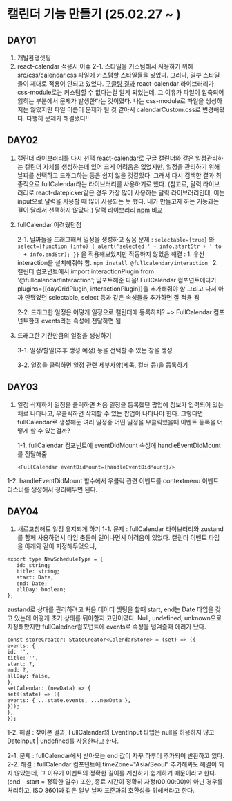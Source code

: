 # 캘린더 기능 만들기 (25.02.27 ~ )

## DAY01

1. 개발환경셋팅
2. react-calendar 적용시 이슈
   2-1. 스타일을 커스텀해서 사용하기 위해 src/css/calendar.css 파일에 커스텀할 스타일들을 넣었다.
   그러나, 일부 스타일들이 제대로 적용이 안되고 있었다. [구글링 결과](https://velog.io/@yangareum1818/%EC%97%90%EB%9F%AC-Error-react-calendar-custom-style) react-calendar 라이브러리가 css-module로는 커스텀할 수 없다는걸 알게 되었는데, 그 이유가 파일이 압축되어 읽히는 부분에서 문제가 발생한다는 것이였다.
   나는 css-module로 파일을 생성하지는 않았지만 파일 이름이 문제가 될 것 같아서 calendarCustom.css로 변경해봤다. 다행히 문제가 해결됐다!!

## DAY02

1. 캘린더 라이브러리를 다시 선택
   react-calendar로 구글 캘린더와 같은 일정관리하는 캘린더 자체를 생성하는데 있어 크게 어려움은 없었지만, 일정을 관리하기 위해 날짜를 선택하고 드래그하는 등은 쉽지 않을 것같았다.
   그래서 다시 검색한 결과 최종적으로 fullCalendar라는 라이브러리를 사용하기로 했다. (참고로, 달력 라이브러리로 react-datepicker같은 경우 가장 많이 사용하는 달력 라이브러리인데, 이는 input으로 달력을 사용할 때 많이 사용되는 듯 했다. 내가 만들고자 하는 기능과는 결이 달라서 선택하지 않았다.) [달력 라이브러리 npm 비교](https://npm-compare.com/ko-KR/@fullcalendar/react,react-big-calendar,react-calendar,react-datepicker,react-datetime,react-native-calendars,react-native-datepicker)

2. fullCalendar 어려웠던점

   2-1. 날짜들을 드래그해서 일정을 생성하고 싶음
   문제 : `selectable={true}` 와 `select={function (info) {
  alert('selected ' + info.startStr + ' to ' + info.endStr);
}}` 을 적용해보았지만 작동하지 않았음
   해결 : 1. 우선 interaction을 설치해줘야 함. `npm install @fullcalendar/interaction ` 2. 캘린더 컴포넌트에서 import interactionPlugin from '@fullcalendar/interaction'; 임포트해준 다음! FullCalendar 컴포넌트에다가 plugins={[dayGridPlugin, interactionPlugin]}을 추가해줘야 함 그리고 나서 아까 안됐었던 selectable, select 등과 같은 속성들을 추가하면 잘 적용 됨

   2-2. 드래그한 일정은 어떻게 일정으로 캘린더에 등록하지?
   => FullCalendar 컴포넌트한테 events라는 속성에 전달하면 됨.

3. 드래그한 기간만큼의 일정을 생성하기

   3-1. 일정/할일(추후 생성 예정) 등을 선택할 수 있는 창을 생성

   3-2. 일정을 클릭하면 일정 관련 세부사항(제목, 컬러 등)을 등록하기

## DAY03

1. 일정 삭제하기
   일정을 클릭하면 처음 일정을 등록했던 팝업에 정보가 입력되어 있는채로 나타나고, 우클릭하면 삭제할 수 있는 팝업이 나타나야 한다.
   그렇다면 fullCalendar로 생성해둔 여러 일정중 어떤 일정을 우클릭했을때 이벤트 등록을 어떻게 할 수 있는걸까?

   1-1. fullCalendar 컴포넌트에 eventDidMount 속성에 handleEventDidMount를 전달해줌

   `<FullCalendar eventDidMount={handleEventDidMount}/>`

1-2. handleEventDidMount 함수에서 우클릭 관련 이벤트를 contextmenu 이벤트 리스너를 생성해서 정리해두면 된다.

## DAY04

1. 새로고침해도 일정 유지되게 하기
   1-1. 문제 : fullCalendar 라이브러리와 zustand를 함께 사용하면서 타입 충돌이 일어나면서 어려움이 있었다.
   캘린더 이벤트 타입을 아래와 같이 지정해두었으나,

```
export type NewScheduleType = {
   id: string;
   title: string;
   start: Date;
   end: Date;
   allDay: boolean;
};
```

zustand로 상태를 관리하려고 처음 데이터 셋팅을 할때 start, end는 Date 타입을 갖고 있는데 어떻게 초기 상태를 둬야할지 고민이였다. Null, undefined, unknown으로 지정해봤지만 fullCaledner컴포넌트에 events로 속성을 넘겨줄때 에러가 났다.

```
const storeCreator: StateCreator<CalendarStore> = (set) => ({
events: {
id: '',
title: '',
start: ?,
end: ?,
allDay: false,
},
setCalendar: (newData) => {
set((state) => ({
events: { ...state.events, ...newData },
}));
},
});

```

1-2. 해결 : 찾아본 결과, FullCalendar의 EventInput 타입은 null을 허용하지 않고
DateInput | undefined를 사용한다고 한다.

2-1. 문제 : fullCalendar에서 받아오는 end 값이 자꾸 하루더 추가되어 반환하고 있다.
2-2. 해결 : fullCalendar 컴포넌트에 timeZone="Asia/Seoul" 추가해봐도 해결이 되지 않았는데,
그 이유가 이벤트의 정확한 길이를 계산하기 쉽게하기 때문이라고 한다. (end - start = 정확한 일수)
또한, 종료 시간이 정확히 자정(00:00:00)이 아닌 경우를 처리하고, ISO 8601과 같은 일부 날짜 표준과의 호환성을 위해서라고 한다.
